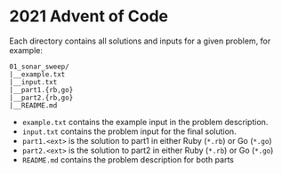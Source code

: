 # 2021 Advent of Code

Each directory contains all solutions and inputs for a given problem, for example:

```
01_sonar_sweep/
|__example.txt
|__input.txt
|__part1.{rb,go}
|__part2.{rb,go}
|__README.md
```

- `example.txt` contains the example input in the problem description.
- `input.txt` contains the problem input for the final solution.
- `part1.<ext>` is the solution to part1 in either Ruby (`*.rb`) or Go (`*.go`)
- `part2.<ext>` is the solution to part2 in either Ruby (`*.rb`) or Go (`*.go`)
- `README.md` contains the problem description for both parts